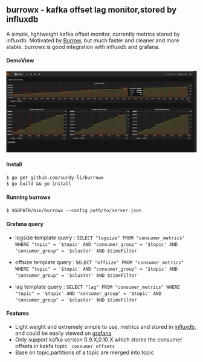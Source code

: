 ## burrowx - kafka offset lag monitor,stored by influxdb

A simple, lightweight kafka offset monitor, currently metrics stored by influxdb. Motivated by   [Burrow](https://github.com/linkedin/Burrow), but much faster and cleaner and more stable. burrowx is good integration with influxdb and grafana.


#### DemoView
![burrowx with influxdb and granfana](./doc/demo.png)

#### Install
```
$ go get github.com/sundy-li/burrowx
$ go build && go install
```

#### Running burrowx
```
$ $GOPATH/bin/burrowx --config path/to/server.json
```


#### Grafana query

 - logsize template query  : `SELECT "logsize" FROM "consumer_metrics" WHERE "topic" = '$topic' AND "consumer_group" = '$topic' AND "consumer_group" = '$cluster' AND $timeFilter`  
 
 - offsize template query  : `SELECT "offsize" FROM "consumer_metrics" WHERE "topic" = '$topic' AND "consumer_group" = '$topic' AND "consumer_group" = '$cluster' AND $timeFilter`  

 - lag template query  : `SELECT "lag" FROM "consumer_metrics" WHERE "topic" = '$topic' AND "consumer_group" = '$topic' AND "consumer_group" = '$cluster' AND $timeFilter`  



#### Features
 - Light weight and extremely simple to use, metrics and stored in [influxdb](https://github.com/influxdata/influxdb),  and could be easily viewed on [grafana](https://github.com/grafana/grafana)
 - Only support kafka version 0.9.X,0.10.X which stores the consumer offsets in kakfa topic `_consumer_offsets`
 - Base on topic,partitions of a topic are merged into topic
